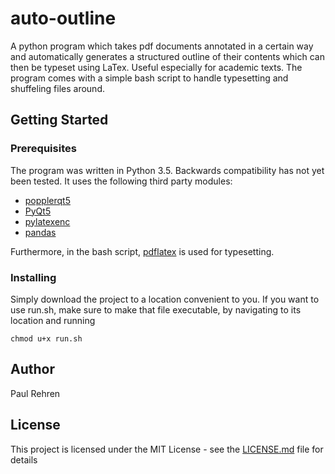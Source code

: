# auto-outline

A python program which takes pdf documents annotated in a certain way and automatically generates a structured outline of their contents which can then be typeset using LaTex. Useful especially for academic texts. The program comes with a simple bash script to handle typesetting and shuffeling files around.

## Getting Started

### Prerequisites

The program was written in Python 3.5. Backwards compatibility has not yet been tested. 
It uses the following third party modules:
* [popplerqt5](https://github.com/wbsoft/python-poppler-qt5)
* [PyQt5](https://www.riverbankcomputing.com/software/pyqt/intro)
* [pylatexenc](https://github.com/phfaist/pylatexenc) 
* [pandas](https://pandas.pydata.org/)

Furthermore, in the bash script, [pdflatex](https://gist.github.com/rain1024/98dd5e2c6c8c28f9ea9d) is used for typesetting.

### Installing

Simply download the project to a location convenient to you. If you want to use run.sh, make sure to make that file executable, by navigating to its location and running
```
chmod u+x run.sh
```
## Author

Paul Rehren

## License

This project is licensed under the MIT License - see the [LICENSE.md](LICENSE.md) file for details


